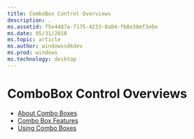 ```yaml
---
title: ComboBox Control Overviews
description: .
ms.assetid: f5e4487a-7175-4233-8a04-fb8e38ef3e6e
ms.date: 05/31/2018
ms.topic: article
ms.author: windowssdkdev
ms.prod: windows
ms.technology: desktop
---
```


# ComboBox Control Overviews

-   [About Combo Boxes](about-combo-boxes.md)
-   [Combo Box Features](combo-box-features.md)
-   [Using Combo Boxes](using-combo-boxes.md)

 

 




